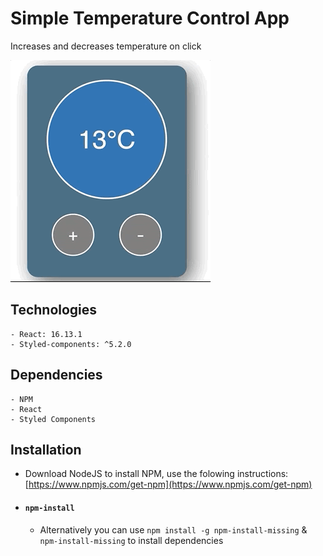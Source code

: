 # Simple Temperature Control App

Increases and decreases temperature on click

![tmp control img](https://github.com/slobodan-rs/projects/blob/master/temperature-control/project.gif?raw=true)


## Technologies

    - React: 16.13.1
    - Styled-components: ^5.2.0


## Dependencies

    - NPM
    - React
    - Styled Components


## Installation

- Download NodeJS to install NPM, use the folowing instructions: [https://www.npmjs.com/get-npm](https://www.npmjs.com/get-npm)

- #### `npm-install`

  - Alternatively you can use `npm install -g npm-install-missing` & `npm-install-missing` to install dependencies
